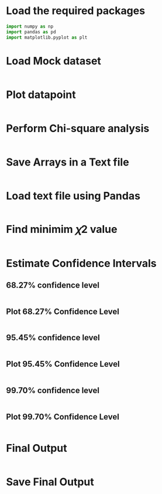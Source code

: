 # Load the required packages 

```python
import numpy as np
import pandas as pd
import matplotlib.pyplot as plt
```

# Load Mock dataset

```python

```

# Plot datapoint

```python

```

# Perform Chi-square analysis

```python

```

# Save Arrays in a Text file
```python

```

# Load text file using Pandas
```python

```

# Find minimim   𝜒2   value

```python

```

# Estimate Confidence Intervals
## 68.27%  confidence level

```python

```

## Plot  68.27%  Confidence Level

```python

```

## 95.45%  confidence level

```python

```

## Plot  95.45%  Confidence Level

```python

```

## 99.70%  confidence level

```python

```

## Plot  99.70%  Confidence Level

```python

```

# Final Output

```python

```

# Save Final Output

```python

```




